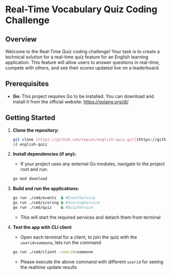 # Real-Time Vocabulary Quiz Coding Challenge

## Overview
Welcome to the Real-Time Quiz coding challenge! Your task is to create a technical solution for a real-time quiz feature for an English learning application. This feature will allow users to answer questions in real-time, compete with others, and see their scores updated live on a leaderboard.



## Prerequisites

*   **Go:** This project requires Go to be installed. You can download and install it from the official website: https://golang.org/dl/

## Getting Started

1.  **Clone the repository:**

    ```bash
    git clone [https://github.com/sepcon/english-quiz.git](https://github.com/sepcon/english-quiz.git)
    cd english-quiz
    ```

2.  **Install dependencies (if any):**

    *   If your project uses any external Go modules, navigate to the project root and run:

    ```bash
    go mod download
    ```

3.  **Build and run the applications:** 
    ```bash
    go run ./cmd/events  & #EventService
    go run ./cmd/scoring & #ScoringService
    go run ./cmd/quiz    & #QuizService
    ```

    *   This will start the required services and detach them from terminal
4. **Test the app with CLI client**
    * Open each terminal for a client, to join the quiz with the `userid=someone`, lets run the command
    ```bash
   go run ./cmd/client -userid=someone
    ```
   * Please execute the above command with different `userid` for seeing the realtime update results 